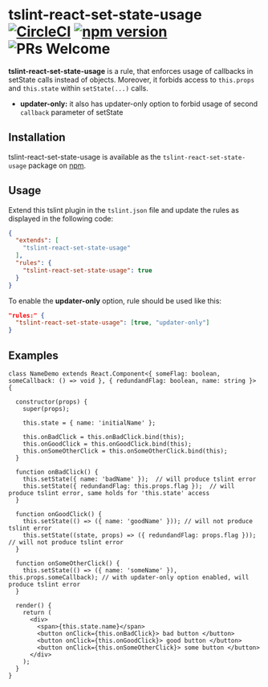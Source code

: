 # tslint-react-set-state-usage [![CircleCI](https://circleci.com/gh/sutrkiller/tslint-react-set-state-usage.svg?style=shield&svg)](https://circleci.com/gh/sutrkiller/tslint-react-set-state-usage) [![npm version](https://img.shields.io/npm/v/tslint-react-set-state-usage.svg?style=flat)](https://www.npmjs.com/package/tslint-react-set-state-usage) ![PRs Welcome](https://img.shields.io/badge/PRs-welcome-brightgreen.svg)

**tslint-react-set-state-usage** is a rule, that enforces usage of callbacks in setState calls instead of objects. Moreover, it forbids access to `this.props` and `this.state` within `setState(...)` calls.

* **updater-only:** it also has updater-only option to forbid usage of second `callback` parameter of setState

## Installation

tslint-react-set-state-usage is available as the `tslint-react-set-state-usage` package on [npm](https://www.npmjs.com/package/tslint-react-set-state-usage).

## Usage

Extend this tslint plugin in the `tslint.json` file and update the rules as displayed in the following code:

```JSON
{
  "extends": [
    "tslint-react-set-state-usage"
  ],
  "rules": {
    "tslint-react-set-state-usage": true
  }
}
```

To enable the **updater-only** option, rule should be used like this:

```JSON
"rules:" {
  "tslint-react-set-state-usage": [true, "updater-only"]
}
```

## Examples

```tsx
class NameDemo extends React.Component<{ someFlag: boolean, someCallback: () => void }, { redundandFlag: boolean, name: string }> {

  constructor(props) {
    super(props);

    this.state = { name: 'initialName' };

    this.onBadClick = this.onBadClick.bind(this);
    this.onGoodClick = this.onGoodClick.bind(this);
    this.onSomeOtherClick = this.onSomeOtherClick.bind(this);
  }

  function onBadClick() {
    this.setState({ name: 'badName' });  // will produce tslint error
    this.setState({ redundandFlag: this.props.flag });  // will produce tslint error, same holds for 'this.state' access
  }
  
  function onGoodClick() {
    this.setState(() => ({ name: 'goodName' })); // will not produce tslint error
    this.setState((state, props) => ({ redundandFlag: props.flag })); // will not produce tslint error
  }
  
  function onSomeOtherClick() {
    this.setState(() => ({ name: 'someName' }), this.props.someCallback); // with updater-only option enabled, will produce tslint error
  }

  render() {
    return (
      <div>
        <span>{this.state.name}</span>
        <button onClick={this.onBadClick}> bad button </button>
        <button onClick={this.onGoodClick}> good button </button>
        <button onClick={this.onSomeOtherClick}> some button </button>
      </div>
    );
  }
}
```
